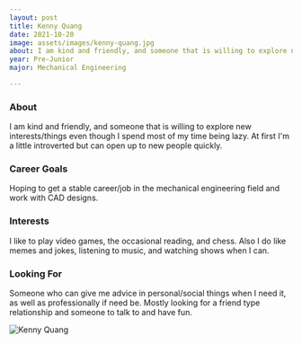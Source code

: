 ```yaml
---
layout: post
title: Kenny Quang 
date: 2021-10-20
image: assets/images/kenny-quang.jpg
about: I am kind and friendly, and someone that is willing to explore new interests/things even though I spend most of my time being lazy. At first I'm a little introverted but can open up to new people quickly. 
year: Pre-Junior
major: Mechanical Engineering 

---
```


### About

I am kind and friendly, and someone that is willing to explore new interests/things even though I spend most of my time being lazy. At first I'm a little introverted but can open up to new people quickly. 

### Career Goals

Hoping to get a stable career/job in the mechanical engineering field and work with CAD designs.

### Interests

I like to play video games, the occasional reading, and chess. Also I do like memes and jokes, listening to music, and watching shows when I can.

### Looking For

Someone who can give me advice in personal/social things when I need it, as well as professionally if need be. Mostly looking for a friend type relationship and someone to talk to and have fun.

<div class="text-center my-5">
    <img src="https://sase-drexel.github.io/mentorship-2021/kenny-quang.jpg" alt="Kenny Quang" class="rounded post-img" />
</div>
